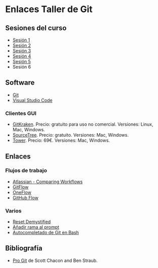 # Enlaces Taller de Git

## Sesiones del curso ##

- [Sesión 1](https://domingogallardo.github.io/curso-git/sesion01/index.html)
- [Sesión 2](https://domingogallardo.github.io/curso-git/sesion02/index.html)
- [Sesión 3](https://domingogallardo.github.io/curso-git/sesion03/index.html)
- [Sesión 4](https://domingogallardo.github.io/curso-git/sesion04/index.html)
- [Sesión 5](https://domingogallardo.github.io/curso-git/sesion05/index.html)
- Sesión 6

## Software ##

- [Git](https://git-scm.com/downloads)
- [Visual Studio Code](https://code.visualstudio.com)

### Clientes GUI ###

- [GitKraken](https://www.gitkraken.com/). Precio: gratuito para uso
  no comercial. Versiones: Linux, Mac,
  Windows.
- [SourceTree](https://www.sourcetreeapp.com/). Precio: gratuito. Versiones: Mac,
  Windows.
- [Tower](https://www.git-tower.com/). Precio: 69€. Versiones: Mac, Windows.

## Enlaces ##

### Flujos de trabajo ###

- [Atlassian - Comparing Workflows](https://www.atlassian.com/git/tutorials/comparing-workflows)
- [GitFlow](http://nvie.com/posts/a-successful-git-branching-model/)
- [OneFlow](http://endoflineblog.com/oneflow-a-git-branching-model-and-workflow)
- [GitHub Flow](http://scottchacon.com/2011/08/31/github-flow.html)

### Varios ###
 
- [Reset Demystified](https://git-scm.com/blog)
- [Añadir rama al prompt](https://coderwall.com/p/fasnya/add-git-branch-name-to-bash-prompt)
- [Autocompletado de Git en Bash](https://github.com/bobthecow/git-flow-completion/wiki/Install-Bash-git-completion)

## Bibliografía ##

- [Pro Git](https://git-scm.com/book/en/v2) de Scott Chacon and Ben Straub.

